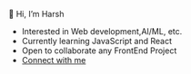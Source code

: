 👋 Hi, I’m Harsh
- Interested in Web development,AI/ML, etc.
- Currently learning JavaScript and React
- Open to collaborate any FrontEnd Project
- [Connect with me](https://bio.link/harshverma28)

